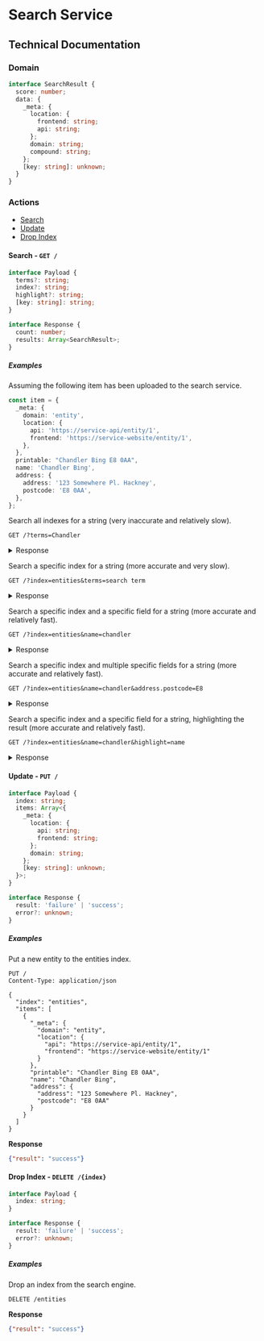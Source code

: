 # Search Service

## Technical Documentation

### Domain

```typescript
interface SearchResult {
  score: number;
  data: {
    _meta: {
      location: {
        frontend: string;
        api: string;
      };
      domain: string;
      compound: string;
    };
    [key: string]: unknown;
  }
}
```

### Actions

* [Search](#search---get-)
* [Update](#update---put-)
* [Drop Index](#drop-index---delete-index)

#### Search - `GET /`

```typescript
interface Payload {
  terms?: string;
  index?: string;
  highlight?: string;
  [key: string]: string;
}

interface Response {
  count: number;
  results: Array<SearchResult>;
}
```

##### Examples

Assuming the following item has been uploaded to the search service.

```typescript
const item = {
  _meta: {
    domain: 'entity',
    location: {
      api: 'https://service-api/entity/1',
      frontend: 'https://service-website/entity/1',
    },
  },
  printable: "Chandler Bing E8 0AA",
  name: 'Chandler Bing',
  address: {
    address: '123 Somewhere Pl. Hackney',
    postcode: 'E8 0AA',
  },
};
```

Search all indexes for a string (very inaccurate and relatively slow).

```http request
GET /?terms=Chandler
```

<details>
  <summary>Response</summary>

```json
{
  "count": 1,
  "results": [
    {
      "_meta": {
        "domain": "entity",
        "location": {
          "api": "https://service-api/entity/1",
          "frontend": "https://service-website/entity/1"
        }
      },
      "printable": "Chandler Bing E8 0AA",
      "name": "Chandler Bing",
      "address": {
        "address": "123 Somewhere Pl. Hackney",
        "postcode": "E8 0AA"
      }
    }
  ]
}
```

</details>


Search a specific index for a string (more accurate and very slow).

```http request
GET /?index=entities&terms=search term
```

<details>
  <summary>Response</summary>

```json
{
  "count": 1,
  "results": [
    {
      "_meta": {
        "domain": "entity",
        "location": {
          "api": "https://service-api/entity/1",
          "frontend": "https://service-website/entity/1"
        }
      },
      "printable": "Chandler Bing E8 0AA",
      "name": "Chandler Bing",
      "address": {
        "address": "123 Somewhere Pl. Hackney",
        "postcode": "E8 0AA"
      }
    }
  ]
}
```

</details>

Search a specific index and a specific field for a string (more accurate and relatively fast).

```http request
GET /?index=entities&name=chandler
```

<details>
  <summary>Response</summary>

```json
{
  "count": 1,
  "results": [
    {
      "_meta": {
        "domain": "entity",
        "location": {
          "api": "https://service-api/entity/1",
          "frontend": "https://service-website/entity/1"
        }
      },
      "printable": "Chandler Bing E8 0AA",
      "name": "Chandler Bing",
      "address": {
        "address": "123 Somewhere Pl. Hackney",
        "postcode": "E8 0AA"
      }
    }
  ]
}
```

</details>

Search a specific index and multiple specific fields for a string (more accurate and relatively fast).

```http request
GET /?index=entities&name=chandler&address.postcode=E8
```

<details>
  <summary>Response</summary>

```json
{
  "count": 1,
  "results": [
    {
      "_meta": {
        "domain": "entity",
        "location": {
          "api": "https://service-api/entity/1",
          "frontend": "https://service-website/entity/1"
        }
      },
      "printable": "Chandler Bing E8 0AA",
      "name": "Chandler Bing",
      "address": {
        "address": "123 Somewhere Pl. Hackney",
        "postcode": "E8 0AA"
      }
    }
  ]
}
```

</details>

Search a specific index and a specific field for a string, highlighting the result (more accurate and relatively fast).

```http request
GET /?index=entities&name=chandler&highlight=name
```

<details>
  <summary>Response</summary>

```json
{
  "count": 1,
  "results": [
    {
      "_meta": {
        "domain": "entity",
        "location": {
          "api": "https://service-api/entity/1",
          "frontend": "https://service-website/entity/1"
        }
      },
      "printable": "Chandler Bing E8 0AA",
      "name": "Chandler Bing",
      "name__highlights": [
        "<strong>Chandler</strong> Bing"
      ],
      "address": {
        "address": "123 Somewhere Pl. Hackney",
        "postcode": "E8 0AA"
      }
    }
  ]
}
```

</details>

#### Update - `PUT /`

```typescript
interface Payload {
  index: string;
  items: Array<{
    _meta: {
      location: {
        api: string;
        frontend: string;
      };
      domain: string;
    };
    [key: string]: unknown;
  }>;
}

interface Response {
  result: 'failure' | 'success';
  error?: unknown;
}
```

##### Examples

Put a new entity to the entities index.

```http request
PUT /
Content-Type: application/json

{
  "index": "entities",
  "items": [
    {
      "_meta": {
        "domain": "entity",
        "location": {
          "api": "https://service-api/entity/1",
          "frontend": "https://service-website/entity/1"
        }
      },
      "printable": "Chandler Bing E8 0AA",
      "name": "Chandler Bing",
      "address": {
        "address": "123 Somewhere Pl. Hackney",
        "postcode": "E8 0AA"
      }
    }
  ]
}
```

**Response**

```json
{"result": "success"}
```

#### Drop Index - `DELETE /{index}`

```typescript
interface Payload {
  index: string;
}

interface Response {
  result: 'failure' | 'success';
  error?: unknown;
}
```

##### Examples

Drop an index from the search engine.

```http request
DELETE /entities
```

**Response**

```json
{"result": "success"}
```
